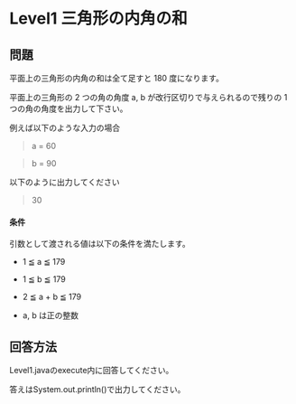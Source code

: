 Level1 三角形の内角の和
=============================================

問題
-----------------------
平面上の三角形の内角の和は全て足すと 180 度になります。

平面上の三角形の 2 つの角の角度 a, b が改行区切りで与えられるので残りの 1 つの角の角度を出力して下さい。

例えば以下のような入力の場合
> a = 60

> b = 90    

以下のように出力してください

> 30

#### 条件

引数として渡される値は以下の条件を満たします。

* 1 ≦ a ≦ 179

* 1 ≦ b ≦ 179

* 2 ≦ a + b ≦ 179

* a, b は正の整数

回答方法
----
Level1.javaのexecute内に回答してください。

答えはSystem.out.println()で出力してください。
